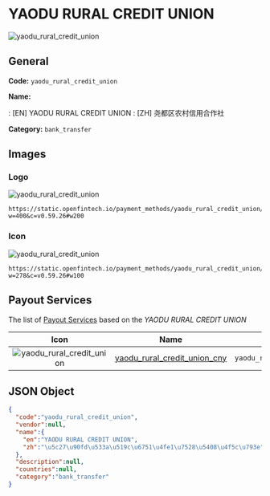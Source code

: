 
# YAODU RURAL CREDIT UNION 
![yaodu_rural_credit_union](https://static.openfintech.io/payment_methods/yaodu_rural_credit_union/logo.svg?w=400&c=v0.59.26#w200)  

## General 
**Code:** `yaodu_rural_credit_union` 
 
**Name:** 
 
:	[EN] YAODU RURAL CREDIT UNION 
:	[ZH] 尧都区农村信用合作社 
 
**Category:** `bank_transfer` 
 

## Images 

### Logo 
![yaodu_rural_credit_union](https://static.openfintech.io/payment_methods/yaodu_rural_credit_union/logo.svg?w=400&c=v0.59.26#w200)  

```
https://static.openfintech.io/payment_methods/yaodu_rural_credit_union/logo.svg?w=400&c=v0.59.26#w200
```  

### Icon 
![yaodu_rural_credit_union](https://static.openfintech.io/payment_methods/yaodu_rural_credit_union/icon.svg?w=278&c=v0.59.26#w100)  

```
https://static.openfintech.io/payment_methods/yaodu_rural_credit_union/icon.svg?w=278&c=v0.59.26#w100
```  

## Payout Services 
 
The list of [Payout Services](/payout-services/) based on the _YAODU RURAL CREDIT UNION_ 

|Icon|Name|Code| 
|:---:|:---:|:---:| 
|![yaodu_rural_credit_union](https://static.openfintech.io/payout_methods/yaodu_rural_credit_union/icon.svg?w=278&c=v0.59.26#w40) |[yaodu_rural_credit_union_cny](/payout-services/yaodu_rural_credit_union_cny/)|`yaodu_rural_credit_union_cny`| 
 

## JSON Object 

```json
{
  "code":"yaodu_rural_credit_union",
  "vendor":null,
  "name":{
    "en":"YAODU RURAL CREDIT UNION",
    "zh":"\u5c27\u90fd\u533a\u519c\u6751\u4fe1\u7528\u5408\u4f5c\u793e"
  },
  "description":null,
  "countries":null,
  "category":"bank_transfer"
}
```  
